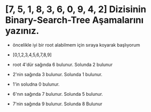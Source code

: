 # [7, 5, 1, 8, 3, 6, 0, 9, 4, 2] Dizisinin Binary-Search-Tree Aşamalarını yazınız.

* öncelikle iyi bir root alabilmem için sıraya koyarak başlıyorum

* [0,1,2,3,4,5,6,7,8,9]

* root 4'dür sağında 6 bulunur. Solunda 2 bulunur 

* 2'nin sağında 3 bulunur. Solunda 1 bulunur.

* 1'in soludna 0 bulunur. 

* 6'nın sağında 7 bulunur. Solunda 5 bulunur.

* 7'nin sağında 9 bulunur. Solunda 8 Bulunur 